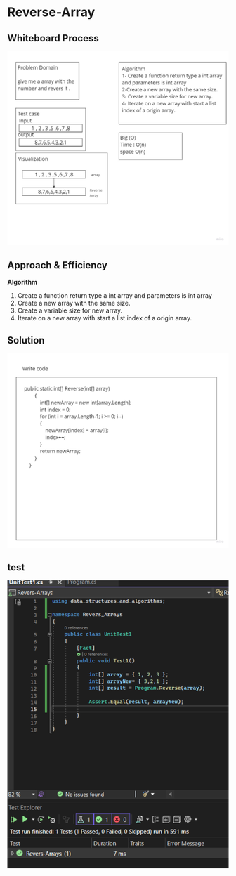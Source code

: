 # Reverse-Array

## Whiteboard Process
![Whitebord](White-bord-Algo.jpg)

## Approach & Efficiency
**Algorithm**
1. Create a function return type a int array and parameters is int array
2. Create a new array with the same size.
3. Create a variable size for new array.
4. Iterate on a new array with start a list index of a origin array.
## Solution
![Whitebord](White-bord-Code.jpg)

## test
![Test](https://github.com/abdarahman-shaheen/data-structures-and-algorithms/blob/master/data-structures-and-algorithms/Code-Challenge-1/test-ReverseArray.png)

